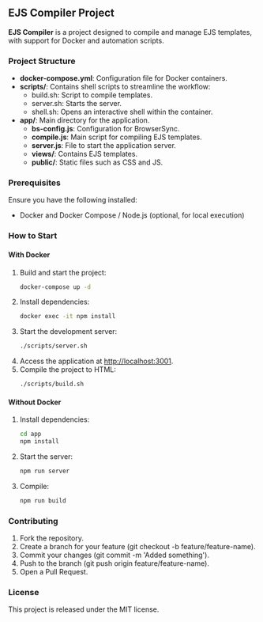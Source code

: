 ## EJS Compiler Project

**EJS Compiler** is a project designed to compile and manage EJS templates, with support for Docker and automation scripts.

### Project Structure

- **docker-compose.yml**: Configuration file for Docker containers.
- **scripts/**: Contains shell scripts to streamline the workflow:
  - build.sh: Script to compile templates.
  - server.sh: Starts the server.
  - shell.sh: Opens an interactive shell within the container.
- **app/**: Main directory for the application.
  - **bs-config.js**: Configuration for BrowserSync.
  - **compile.js**: Main script for compiling EJS templates.
  - **server.js**: File to start the application server.
  - **views/**: Contains EJS templates.
  - **public/**: Static files such as CSS and JS.

### Prerequisites

Ensure you have the following installed:

- Docker and Docker Compose / Node.js (optional, for local execution)

### How to Start

#### With Docker

1. Build and start the project:
   ```bash
   docker-compose up -d
   ```
2. Install dependencies:
   ```bash
   docker exec -it npm install
   ```
3. Start the development server:
   ```bash
   ./scripts/server.sh
   ```
4. Access the application at [http://localhost:3001](http://localhost:3001).
5. Compile the project to HTML:
   ```bash
   ./scripts/build.sh
   ```

#### Without Docker

1. Install dependencies:
   ```bash
   cd app
   npm install
   ```
2. Start the server:
   ```bash
   npm run server
   ```
3. Compile:
   ```bash
   npm run build
   ```

### Contributing

1. Fork the repository.
2. Create a branch for your feature (git checkout -b feature/feature-name).
3. Commit your changes (git commit -m 'Added something').
4. Push to the branch (git push origin feature/feature-name).
5. Open a Pull Request.

### License

This project is released under the MIT license.
